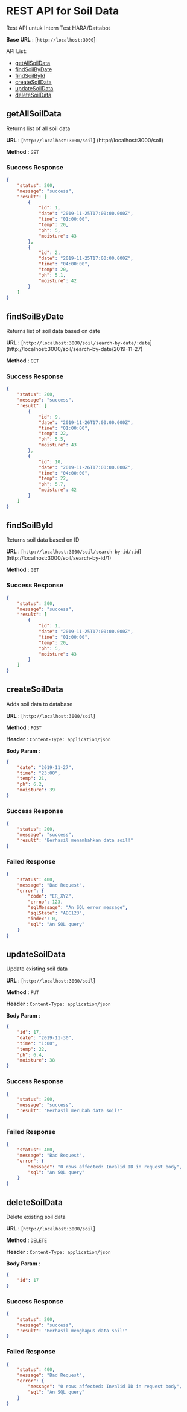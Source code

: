 # REST API for Soil Data
Rest API untuk Intern Test HARA/Dattabot

**Base URL** : [`http://localhost:3000`]

API List:
* [getAllSoilData](#getAllSoilData)
* [findSoilByDate](#findSoilByDate)
* [findSoilById](#findSoilById)
* [createSoilData](#createSoilData)
* [updateSoilData](#updateSoilData)
* [deleteSoilData](#deleteSoilData)

## getAllSoilData

Returns list of all soil data

**URL** : [`http://localhost:3000/soil`]
(http://localhost:3000/soil)

**Method** : `GET`

### Success Response

```json
{
    "status": 200,
    "message": "success",
    "result": [
        {
            "id": 1,
            "date": "2019-11-25T17:00:00.000Z",
            "time": "01:00:00",
            "temp": 20,
            "ph": 5,
            "moisture": 43
        },
        {
            "id": 2,
            "date": "2019-11-25T17:00:00.000Z",
            "time": "04:00:00",
            "temp": 20,
            "ph": 5.1,
            "moisture": 42
        }
    ]
}
```

## findSoilByDate

Returns list of soil data based on date

**URL** : [`http://localhost:3000/soil/search-by-date/:date`]
(http://localhost:3000/soil/search-by-date/2019-11-27)

**Method** : `GET`

### Success Response

```json
{
    "status": 200,
    "message": "success",
    "result": [
        {
            "id": 9,
            "date": "2019-11-26T17:00:00.000Z",
            "time": "01:00:00",
            "temp": 22,
            "ph": 5.5,
            "moisture": 43
        },
        {
            "id": 10,
            "date": "2019-11-26T17:00:00.000Z",
            "time": "04:00:00",
            "temp": 22,
            "ph": 5.7,
            "moisture": 42
        }
    ]
}
```

## findSoilById

Returns soil data based on ID

**URL** : [`http://localhost:3000/soil/search-by-id/:id`]
(http://localhost:3000/soil/search-by-id/1)

**Method** : `GET`

### Success Response

```json
{
    "status": 200,
    "message": "success",
    "result": [
        {
            "id": 1,
            "date": "2019-11-25T17:00:00.000Z",
            "time": "01:00:00",
            "temp": 20,
            "ph": 5,
            "moisture": 43
        }
    ]
}
```

## createSoilData

Adds soil data to database

**URL** : [`http://localhost:3000/soil`]

**Method** : `POST`

**Header** : `Content-Type: application/json`

**Body Param** :
```json
{
    "date": "2019-11-27",
    "time": "23:00",
    "temp": 21,
    "ph": 6.2,
    "moisture": 39
}
```

### Success Response

```json
{
    "status": 200,
    "message": "success",
    "result": "Berhasil menambahkan data soil!"
}
```

### Failed Response

```json
{
    "status": 400,
    "message": "Bad Request",
    "error": {
        "code": "ER_XYZ",
        "errno": 123,
        "sqlMessage": "An SQL error message",
        "sqlState": "ABC123",
        "index": 0,
        "sql": "An SQL query"
    }
}
```

## updateSoilData

Update existing soil data

**URL** : [`http://localhost:3000/soil`]

**Method** : `PUT`

**Header** : `Content-Type: application/json`

**Body Param** :
```json
{
    "id": 17,
    "date": "2019-11-30",
    "time": "1:00",
    "temp": 22,
    "ph": 6.4,
    "moisture": 38
}
```

### Success Response

```json
{
    "status": 200,
    "message": "success",
    "result": "Berhasil merubah data soil!"
}
```

### Failed Response

```json
{
    "status": 400,
    "message": "Bad Request",
    "error": {
        "message": "0 rows affected: Invalid ID in request body",
        "sql": "An SQL query"
    }
}
```

## deleteSoilData

Delete existing soil data

**URL** : [`http://localhost:3000/soil`]

**Method** : `DELETE`

**Header** : `Content-Type: application/json`

**Body Param** :
```json
{
    "id": 17
}
```

### Success Response

```json
{
    "status": 200,
    "message": "success",
    "result": "Berhasil menghapus data soil!"
}
```

### Failed Response

```json
{
    "status": 400,
    "message": "Bad Request",
    "error": {
        "message": "0 rows affected: Invalid ID in request body",
        "sql": "An SQL query"
    }
}
```